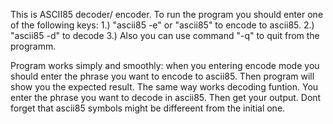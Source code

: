 This is ASCII85 decoder/ encoder.
To run the program you should enter one of the following keys:
1.) "ascii85 -e" or "ascii85" to encode to ascii85.
2.) "ascii85 -d" to decode
3.) Also you can use command "-q" to quit from the programm.

Program works simply and smoothly: when you entering encode mode you should enter the phrase you want to encode to ascii85. Then program will show you the expected result.
The same way works decoding funtion. You enter the phrase you want to decode in ascii85. Then get your output. Dont forget that ascii85 symbols might be differeent from the initial one.
 
